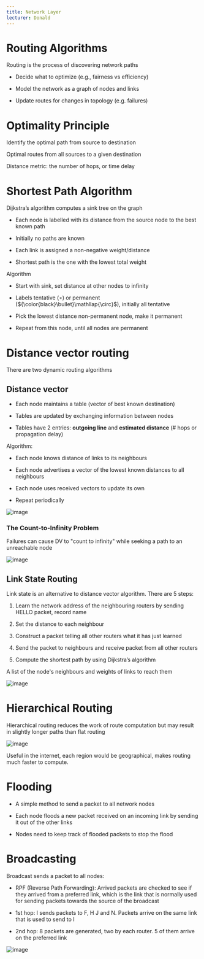 ```yaml
---
title: Network Layer
lecturer: Donald
---
```


# Routing Algorithms

Routing is the process of discovering network paths

-   Decide what to optimize (e.g., fairness vs efficiency)

-   Model the network as a graph of nodes and links

-   Update routes for changes in topology (e.g. failures)

# Optimality Principle

Identify the optimal path from source to destination

<Definition name="Sink Tree">
Optimal routes from all sources to a given destination
</Definition>

Distance metric: the number of hops, or time delay

# Shortest Path Algorithm

Dijkstra’s algorithm computes a sink tree on the graph

-   Each node is labelled with its distance from the source node to the
    best known path

-   Initially no paths are known

-   Each link is assigned a non-negative weight/distance

-   Shortest path is the one with the lowest total weight

Algorithm

-   Start with sink, set distance at other nodes to infinity

-   Labels tentative ($\circ$) or permanent
    (${\color{black}\bullet}\mathllap{\circ}$), initially all tentative

-   Pick the lowest distance non-permanent node, make it permanent

-   Repeat from this node, until all nodes are permanent

# Distance vector routing

There are two dynamic routing algorithms

## Distance vector

-   Each node maintains a table (vector of best known destination)

-   Tables are updated by exchanging information between nodes

-   Tables have 2 entries: **outgoing line** and **estimated distance**
    (\# hops or propagation delay)

Algorithm:

-   Each node knows distance of links to its neighbours

-   Each node advertises a vector of the lowest known distances to all
    neighbours

-   Each node uses received vectors to update its own

-   Repeat periodically

![image](/img/Year_2/Networks_and_Systems/Networks/Network/distance_vector_routing.webp)

### The Count-to-Infinity Problem

Failures can cause DV to "count to infinity" while seeking a path to an
unreachable node

![image](/img/Year_2/Networks_and_Systems/Networks/Network/infinity.webp)

## Link State Routing

Link state is an alternative to distance vector algorithm. There are 5
steps:

1.  Learn the network address of the neighbouring routers by sending
    HELLO packet, record name

2.  Set the distance to each neighbour

3.  Construct a packet telling all other routers what it has just
    learned

4.  Send the packet to neighbours and receive packet from all other
    routers

5.  Compute the shortest path by using Dijkstra’s algorithm

<Definition name="LSP (Link State Packet)">
A list of the node's neighbours and weights of links to reach them
</Definition>

![image](/img/Year_2/Networks_and_Systems/Networks/Network/LSP.webp)

# Hierarchical Routing

Hierarchical routing reduces the work of route computation but may
result in slightly longer paths than flat routing

![image](/img/Year_2/Networks_and_Systems/Networks/Network/Hierarchical.webp)

Useful in the internet, each region would be geographical, makes routing
much faster to compute.

# Flooding

-   A simple method to send a packet to all network nodes

-   Each node floods a new packet received on an incoming link by
    sending it out of the other links

-   Nodes need to keep track of flooded packets to stop the flood

# Broadcasting

Broadcast sends a packet to all nodes:

-   RPF (Reverse Path Forwarding): Arrived packets are checked to see if
    they arrived from a preferred link, which is the link that is
    normally used for sending packets towards the source of the
    broadcast

-   1st hop: I sends packets to F, H J and N. Packets arrive on the same
    link that is used to send to I

-   2nd hop: 8 packets are generated, two by each router. 5 of them
    arrive on the preferred link

![image](/img/Year_2/Networks_and_Systems/Networks/Network/Broadcast.webp)
